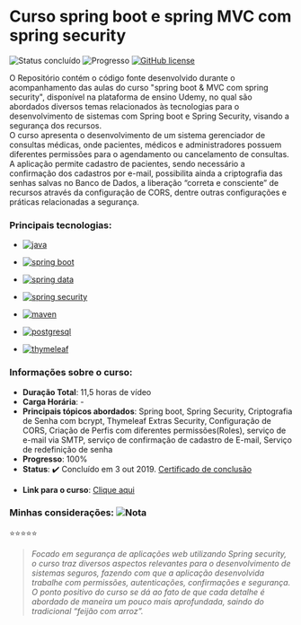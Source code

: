 # Curso spring boot e spring MVC com spring security
![Status concluído](https://img.shields.io/badge/STATUS-CONCLUÍDO-05a505?style=flat) 
![Progresso](https://img.shields.io/badge/PROGRESSO-100%25-brightgreen) 
<a href="https://opensource.org/licenses/MIT" target="_blank"><img alt="GitHub license" src="https://img.shields.io/github/license/CastroFilipe/curso-spring-boot-mvc-com-spring-security"></a>  

O Repositório contém o código fonte desenvolvido durante o acompanhamento das aulas do curso "spring boot & MVC com spring security", disponível na plataforma de ensino Udemy, no qual são abordados diversos temas relacionados às tecnologias para o desenvolvimento de sistemas com Spring boot e Spring Security, visando a segurança dos recursos.  
O curso apresenta o desenvolvimento de um sistema gerenciador de consultas médicas, onde pacientes, médicos e administradores possuem diferentes permissões para o agendamento ou cancelamento de consultas. A aplicação permite cadastro de pacientes, sendo necessário a confirmação dos cadastros por e-mail, possibilita ainda a criptografia das senhas salvas no Banco de Dados, a liberação “correta e consciente” de recursos através da configuração de CORS, dentre outras configurações e práticas relacionadas a segurança.

### Principais tecnologias: 

- <a href="https://www.java.com/pt_BR/download/" target="_blank"><img src="https://img.shields.io/badge/JAVA-PROGRAMMING-c52727?style=flat-square&logo=java" alt="java"></a>  

- <a href="https://spring.io/projects/spring-boot" target="_blank"><img src="https://img.shields.io/badge/SPRING%20BOOT-FRAMEWORK-6cb33e?style=flat-square&logo=spring" alt="spring boot"></a>  

- <a href="https://spring.io/projects/spring-data" target="_blank"><img src="https://img.shields.io/badge/SPRING%20DATA-FRAMEWORK-6cb33e?style=flat-square&logo=spring" alt="spring data"></a>  

- <a href="https://spring.io/projects/spring-security" target="_blank"><img src="https://img.shields.io/badge/SPRING%20SECURITY-FRAMEWORK-6cb33e?style=flat-square&logo=spring" alt="spring security"></a>  

- <a href="https://maven.apache.org/" target="_blank"><img src="https://img.shields.io/badge/MAVEN-BUILD%20AUTOMATION-a8194e?style=flat-square&logo=apache%20maven" alt="maven"></a>  

- <a href="https://www.postgresql.org/" target="_blank"><img src="https://img.shields.io/badge/POSTGRESQL-DATABASE-336791?style=flat-square&logo=postgresql" alt="postgresql"></a>  

- <a href="https://www.thymeleaf.org/" target="_blank"><img src="https://img.shields.io/badge/THYMELEAF-TEMPLATE%20ENGINE-005f0f?style=flat-square" alt="thymeleaf"></a>  

### Informações sobre o curso:
- **Duração Total**: 11,5 horas de vídeo 
- **Carga Horária**: -  
- **Principais tópicos abordados**: Spring boot, Spring Security, Criptografia de Senha com bcrypt, Thymeleaf Extras Security, Configuração de CORS, Criação de Perfis com diferentes permissões(Roles), serviço de e-mail via SMTP, serviço de confirmação de cadastro de E-mail, Serviço de redefinição de senha  
- **Progresso**: 100%  
- **Status**: :heavy_check_mark: Concluído em 3 out 2019. [Certificado de conclusão](https://www.udemy.com/certificate/UC-0UGZFCVX/)  
* **Link para o curso**: [Clique aqui](https://www.udemy.com/course/spring-boot-mvc-com-spring-security/)

### Minhas considerações: ![Nota](https://img.shields.io/badge/NOTA-5%2F5-brightgreen)  
:star::star::star::star::star:
>  *Focado em segurança de aplicações web utilizando Spring security, o curso traz diversos aspectos relevantes para o desenvolvimento de sistemas seguros, fazendo com que a aplicação desenvolvida trabalhe com permissões, autenticações, confirmações e segurança. O ponto positivo do curso se dá ao fato de que cada detalhe é abordado de maneira um pouco mais aprofundada, saindo do tradicional “feijão com arroz”.*  
